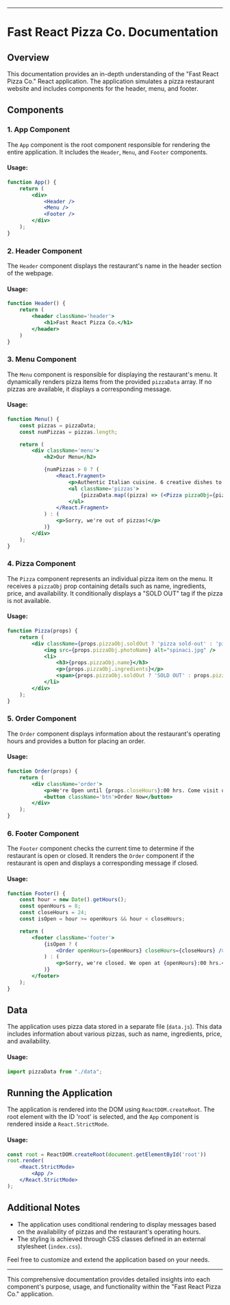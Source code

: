 
---

# Fast React Pizza Co. Documentation

## Overview

This documentation provides an in-depth understanding of the "Fast React Pizza Co." React application. The application simulates a pizza restaurant website and includes components for the header, menu, and footer.

## Components

### 1. **App Component**

The `App` component is the root component responsible for rendering the entire application. It includes the `Header`, `Menu`, and `Footer` components.

#### Usage:

```jsx
function App() {
    return (
        <div>
            <Header />
            <Menu />
            <Footer />
        </div>
    );
}
```

### 2. **Header Component**

The `Header` component displays the restaurant's name in the header section of the webpage.

#### Usage:

```jsx
function Header() {
    return (
        <header className='header'>
            <h1>Fast React Pizza Co.</h1>
        </header>
    )
}
```

### 3. **Menu Component**

The `Menu` component is responsible for displaying the restaurant's menu. It dynamically renders pizza items from the provided `pizzaData` array. If no pizzas are available, it displays a corresponding message.

#### Usage:

```jsx
function Menu() {
    const pizzas = pizzaData;
    const numPizzas = pizzas.length;

    return (
        <div className='menu'>
            <h2>Our Menu</h2>

            {numPizzas > 0 ? (
                <React.Fragment>
                    <p>Authentic Italian cuisine. 6 creative dishes to choose from. All from our stone oven, all organic, all delicious.</p>
                    <ul className='pizzas'>
                        {pizzaData.map((pizza) => (<Pizza pizzaObj={pizza} />))}
                    </ul>
                </React.Fragment>
            ) : (
                <p>Sorry, we're out of pizzas!</p>
            )}
        </div>
    );
}
```

### 4. **Pizza Component**

The `Pizza` component represents an individual pizza item on the menu. It receives a `pizzaObj` prop containing details such as name, ingredients, price, and availability. It conditionally displays a "SOLD OUT" tag if the pizza is not available.

#### Usage:

```jsx
function Pizza(props) {
    return (
        <div className={props.pizzaObj.soldOut ? 'pizza sold-out' : 'pizza'}>
            <img src={props.pizzaObj.photoName} alt="spinaci.jpg" />
            <li>
                <h3>{props.pizzaObj.name}</h3>
                <p>{props.pizzaObj.ingredients}</p>
                <span>{props.pizzaObj.soldOut ? 'SOLD OUT' : props.pizzaObj.price}</span>
            </li>
        </div>
    );
}
```

### 5. **Order Component**

The `Order` component displays information about the restaurant's operating hours and provides a button for placing an order.

#### Usage:

```jsx
function Order(props) {
    return (
        <div className='order'>
            <p>We're Open until {props.closeHours}:00 hrs. Come visit us or order online.</p>
            <button className='btn'>Order Now</button>
        </div>
    );
}
```

### 6. **Footer Component**

The `Footer` component checks the current time to determine if the restaurant is open or closed. It renders the `Order` component if the restaurant is open and displays a corresponding message if closed.

#### Usage:

```jsx
function Footer() {
    const hour = new Date().getHours();
    const openHours = 8;
    const closeHours = 24;
    const isOpen = hour >= openHours && hour < closeHours;

    return (
        <footer className='footer'>
            {isOpen ? (
                <Order openHours={openHours} closeHours={closeHours} />
            ) : (
                <p>Sorry, we're closed. We open at {openHours}:00 hrs.</p>
            )}
        </footer>
    );
}
```

## Data

The application uses pizza data stored in a separate file (`data.js`). This data includes information about various pizzas, such as name, ingredients, price, and availability.

#### Usage:

```jsx
import pizzaData from "./data";
```

## Running the Application

The application is rendered into the DOM using `ReactDOM.createRoot`. The root element with the ID 'root' is selected, and the `App` component is rendered inside a `React.StrictMode`.

#### Usage:

```jsx
const root = ReactDOM.createRoot(document.getElementById('root'))
root.render(
    <React.StrictMode>
        <App />
    </React.StrictMode>
);
```

## Additional Notes

- The application uses conditional rendering to display messages based on the availability of pizzas and the restaurant's operating hours.
- The styling is achieved through CSS classes defined in an external stylesheet (`index.css`).

Feel free to customize and extend the application based on your needs.

---

This comprehensive documentation provides detailed insights into each component's purpose, usage, and functionality within the "Fast React Pizza Co." application.